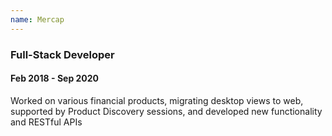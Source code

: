 ```yaml
---
name: Mercap
---
```

### Full-Stack Developer
#### Feb 2018 - Sep 2020
Worked on various financial products, migrating desktop views to web, supported by Product Discovery sessions, and developed new functionality and RESTful APIs